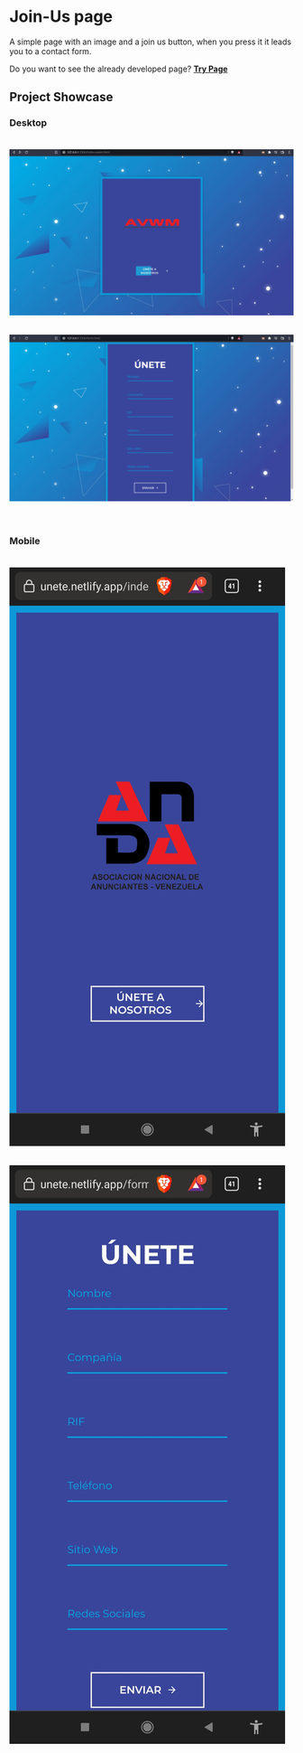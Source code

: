 # Join-Us page

A simple page with an image and a join us button, when you press it it leads you to a contact form.

Do you want to see the already developed page? [**Try Page**](https://unete.netlify.app/index-anda.html)

## Project Showcase

### Desktop <br>  <br>

![Index page in desktop](./images/1.png) <br> <br>

![Form page in desktop](./images/2.png) <br> <br> <br>

### Mobile <br>  <br>

![Index page in mobile](./images/3.jpg) <br> <br>

![Form page in mobile](./images/4.jpg)


